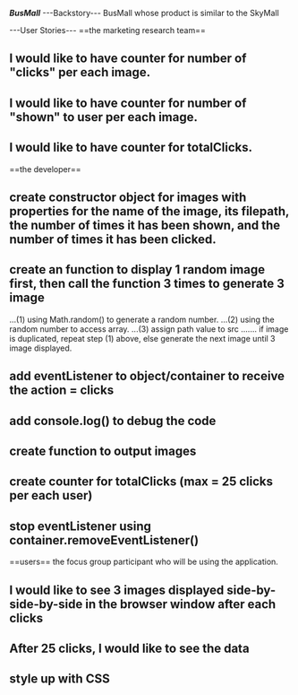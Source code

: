 ***BusMall***
---Backstory---
BusMall whose product is similar to the SkyMall
<!-- 4-5 user stories for each role.'user stories' commit that is in place before any code is written. -->
---User Stories---
==the marketing research team==
## I would like to have counter for number of "clicks" per each image.
## I would like to have counter for number of "shown" to user per each image.
## I would like to have counter for totalClicks.

==the developer==
## create constructor object for images with properties for the name of the image, its filepath, the number of times it has been shown, and the number of times it has been clicked.
## create an function to display 1 random image first, then call the function 3 times to generate 3 image
...(1) using Math.random() to generate a random number.
...(2) using the random number to access array.
...(3) assign path value to src
....... <a> if image is duplicated, repeat step (1) above, else generate the next image until 3 image displayed.
## add eventListener to object/container to receive the action = clicks
## add console.log() to debug the code
## create function to output images
## create counter for totalClicks (max = 25 clicks per each user)
## stop eventListener using container.removeEventListener()

==users==
the focus group participant who will be using the application.
## I would like to see 3 images displayed side-by-side-by-side in the browser window after each clicks
## After 25 clicks, I would like to see the data
## style up with CSS
